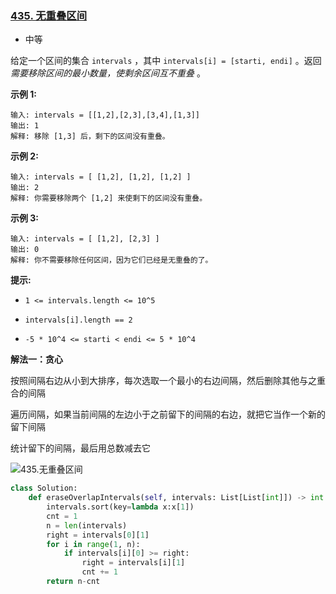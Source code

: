 ### [435. 无重叠区间](https://leetcode.cn/problems/non-overlapping-intervals/)

- 中等

给定一个区间的集合 `intervals` ，其中 `intervals[i] = [starti, endi]` 。返回 *需要移除区间的最小数量，使剩余区间互不重叠* 。

**示例 1:**

```
输入: intervals = [[1,2],[2,3],[3,4],[1,3]]
输出: 1
解释: 移除 [1,3] 后，剩下的区间没有重叠。
```

**示例 2:**

```
输入: intervals = [ [1,2], [1,2], [1,2] ]
输出: 2
解释: 你需要移除两个 [1,2] 来使剩下的区间没有重叠。
```

**示例 3:**

```
输入: intervals = [ [1,2], [2,3] ]
输出: 0
解释: 你不需要移除任何区间，因为它们已经是无重叠的了。
```

**提示:**

- `1 <= intervals.length <= 10^5`
- `intervals[i].length == 2`

- `-5 * 10^4 <= starti < endi <= 5 * 10^4`

**解法一：贪心**

按照间隔右边从小到大排序，每次选取一个最小的右边间隔，然后删除其他与之重合的间隔

遍历间隔，如果当前间隔的左边小于之前留下的间隔的右边，就把它当作一个新的留下间隔

统计留下的间隔，最后用总数减去它

 ![435.无重叠区间](https://img-blog.csdnimg.cn/20201221201553618.png)

```python
class Solution:
    def eraseOverlapIntervals(self, intervals: List[List[int]]) -> int:
        intervals.sort(key=lambda x:x[1])
        cnt = 1
        n = len(intervals)
        right = intervals[0][1]
        for i in range(1, n):
            if intervals[i][0] >= right:
                right = intervals[i][1]
                cnt += 1
        return n-cnt
```

